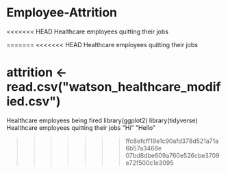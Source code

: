# Employee-Attrition
<<<<<<< HEAD
Healthcare employees quitting their jobs

=======
<<<<<<< HEAD
Healthcare employees quitting their jobs

attrition <- read.csv("watson_healthcare_modified.csv")
=======

Healthcare employees being fired 
library(ggplot2)
library(tidyverse)
Healthcare employees quitting their jobs
"Hi"
"Hello"
>>>>>>> ffc8efcff19e1c90afd378d521a71a6b57a3468e
>>>>>>> 07bd8dbe609a760e526cbe3709e72f500c1e3095
